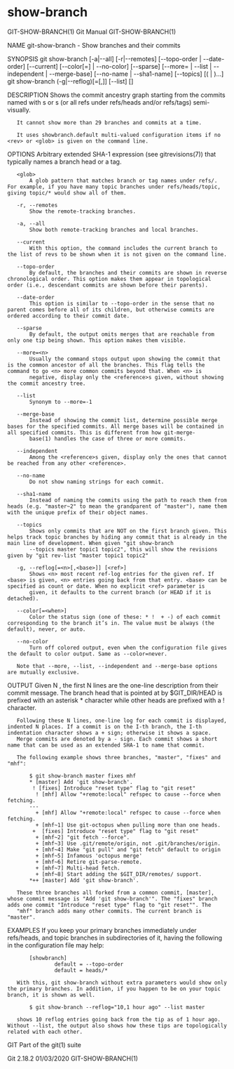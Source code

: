  # show-branch 
GIT-SHOW-BRANCH(1)                                                                                Git Manual                                                                               GIT-SHOW-BRANCH(1)

NAME
       git-show-branch - Show branches and their commits

SYNOPSIS
       git show-branch [-a|--all] [-r|--remotes] [--topo-order | --date-order]
                       [--current] [--color[=<when>] | --no-color] [--sparse]
                       [--more=<n> | --list | --independent | --merge-base]
                       [--no-name | --sha1-name] [--topics]
                       [(<rev> | <glob>)...]
       git show-branch (-g|--reflog)[=<n>[,<base>]] [--list] [<ref>]

DESCRIPTION
       Shows the commit ancestry graph starting from the commits named with <rev>s or <globs>s (or all refs under refs/heads and/or refs/tags) semi-visually.

       It cannot show more than 29 branches and commits at a time.

       It uses showbranch.default multi-valued configuration items if no <rev> or <glob> is given on the command line.

OPTIONS
       <rev>
           Arbitrary extended SHA-1 expression (see gitrevisions(7)) that typically names a branch head or a tag.

       <glob>
           A glob pattern that matches branch or tag names under refs/. For example, if you have many topic branches under refs/heads/topic, giving topic/* would show all of them.

       -r, --remotes
           Show the remote-tracking branches.

       -a, --all
           Show both remote-tracking branches and local branches.

       --current
           With this option, the command includes the current branch to the list of revs to be shown when it is not given on the command line.

       --topo-order
           By default, the branches and their commits are shown in reverse chronological order. This option makes them appear in topological order (i.e., descendant commits are shown before their parents).

       --date-order
           This option is similar to --topo-order in the sense that no parent comes before all of its children, but otherwise commits are ordered according to their commit date.

       --sparse
           By default, the output omits merges that are reachable from only one tip being shown. This option makes them visible.

       --more=<n>
           Usually the command stops output upon showing the commit that is the common ancestor of all the branches. This flag tells the command to go <n> more common commits beyond that. When <n> is
           negative, display only the <reference>s given, without showing the commit ancestry tree.

       --list
           Synonym to --more=-1

       --merge-base
           Instead of showing the commit list, determine possible merge bases for the specified commits. All merge bases will be contained in all specified commits. This is different from how git-merge-
           base(1) handles the case of three or more commits.

       --independent
           Among the <reference>s given, display only the ones that cannot be reached from any other <reference>.

       --no-name
           Do not show naming strings for each commit.

       --sha1-name
           Instead of naming the commits using the path to reach them from heads (e.g. "master~2" to mean the grandparent of "master"), name them with the unique prefix of their object names.

       --topics
           Shows only commits that are NOT on the first branch given. This helps track topic branches by hiding any commit that is already in the main line of development. When given "git show-branch
           --topics master topic1 topic2", this will show the revisions given by "git rev-list ^master topic1 topic2"

       -g, --reflog[=<n>[,<base>]] [<ref>]
           Shows <n> most recent ref-log entries for the given ref. If <base> is given, <n> entries going back from that entry. <base> can be specified as count or date. When no explicit <ref> parameter is
           given, it defaults to the current branch (or HEAD if it is detached).

       --color[=<when>]
           Color the status sign (one of these: * !  + -) of each commit corresponding to the branch it’s in. The value must be always (the default), never, or auto.

       --no-color
           Turn off colored output, even when the configuration file gives the default to color output. Same as --color=never.

       Note that --more, --list, --independent and --merge-base options are mutually exclusive.

OUTPUT
       Given N <references>, the first N lines are the one-line description from their commit message. The branch head that is pointed at by $GIT_DIR/HEAD is prefixed with an asterisk * character while
       other heads are prefixed with a ! character.

       Following these N lines, one-line log for each commit is displayed, indented N places. If a commit is on the I-th branch, the I-th indentation character shows a + sign; otherwise it shows a space.
       Merge commits are denoted by a - sign. Each commit shows a short name that can be used as an extended SHA-1 to name that commit.

       The following example shows three branches, "master", "fixes" and "mhf":

           $ git show-branch master fixes mhf
           * [master] Add 'git show-branch'.
            ! [fixes] Introduce "reset type" flag to "git reset"
             ! [mhf] Allow "+remote:local" refspec to cause --force when fetching.
           ---
             + [mhf] Allow "+remote:local" refspec to cause --force when fetching.
             + [mhf~1] Use git-octopus when pulling more than one heads.
            +  [fixes] Introduce "reset type" flag to "git reset"
             + [mhf~2] "git fetch --force".
             + [mhf~3] Use .git/remote/origin, not .git/branches/origin.
             + [mhf~4] Make "git pull" and "git fetch" default to origin
             + [mhf~5] Infamous 'octopus merge'
             + [mhf~6] Retire git-parse-remote.
             + [mhf~7] Multi-head fetch.
             + [mhf~8] Start adding the $GIT_DIR/remotes/ support.
           *++ [master] Add 'git show-branch'.

       These three branches all forked from a common commit, [master], whose commit message is "Add 'git show-branch'". The "fixes" branch adds one commit "Introduce "reset type" flag to "git reset"". The
       "mhf" branch adds many other commits. The current branch is "master".

EXAMPLES
       If you keep your primary branches immediately under refs/heads, and topic branches in subdirectories of it, having the following in the configuration file may help:

           [showbranch]
                   default = --topo-order
                   default = heads/*

       With this, git show-branch without extra parameters would show only the primary branches. In addition, if you happen to be on your topic branch, it is shown as well.

           $ git show-branch --reflog="10,1 hour ago" --list master

       shows 10 reflog entries going back from the tip as of 1 hour ago. Without --list, the output also shows how these tips are topologically related with each other.

GIT
       Part of the git(1) suite

Git 2.18.2                                                                                        01/03/2020                                                                               GIT-SHOW-BRANCH(1)
